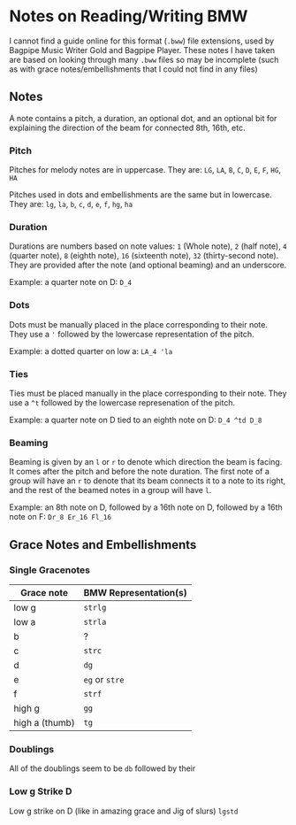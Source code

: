 # Notes on Reading/Writing BMW

I cannot find a guide online for this format (`.bww`) file extensions, used by Bagpipe Music Writer Gold and Bagpipe Player. These notes I have taken are based on looking through many `.bww` files so may be incomplete (such as with grace notes/embellishments that I could not find in any files)

## Notes
A note contains a pitch, a duration, an optional dot, and an optional bit for explaining the direction of the beam for connected 8th, 16th, etc.

### Pitch
Pitches for melody notes are in uppercase. They are:
`LG`, `LA`, `B`, `C`, `D`, `E`, `F`, `HG`, `HA`

Pitches used in dots and embellishments are the same but in lowercase. They are:
`lg`, `la`, `b`, `c`, `d`, `e`, `f`, `hg`, `ha`

### Duration
Durations are numbers based on note values:
`1` (Whole note), `2` (half note), `4` (quarter note), `8` (eighth note), `16` (sixteenth note), `32` (thirty-second note). They are provided after the note (and optional beaming) and an underscore.

Example: a quarter note on D: `D_4`

### Dots

Dots must be manually placed in the place corresponding to their note. They use a `'` followed by the lowercase representation of the pitch.

Example: a dotted quarter on low a: `LA_4 'la`

### Ties

Ties must be placed manually in the place corresponding to their note. They use a `^t` followed by the lowercase represenation of the pitch.

Example: a quarter note on D tied to an eighth note on D: `D_4 ^td D_8`

### Beaming

Beaming is given by an `l` or `r` to denote which direction the beam is facing. It comes after the pitch and before the note duration. The first note of a group will have an `r` to denote that its beam connects it to a note to its right, and the rest of the beamed notes in a group will have `l`. 

Example: an 8th note on D, followed by a 16th note on D, followed by a 16th note on F: `Dr_8 Er_16 Fl_16`



## Grace Notes and Embellishments

### Single Gracenotes

| Grace note | BMW Representation(s) |
| --------- | ---- |
| low g     | `strlg` |
| low a | `strla` |
| b | ? | 
| c | `strc` |
| d | `dg` |
| e         | `eg` or `stre` |
| f | `strf` |
| high g    | `gg` |
| high a (thumb) | `tg` |

### Doublings

All of the doublings seem to be `db` followed by their 

### Low g Strike D

Low g strike on D (like in amazing grace and Jig of slurs) `lgstd`